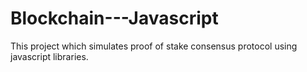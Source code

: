 # Blockchain---Javascript
This project which simulates proof of stake consensus protocol using javascript libraries.

